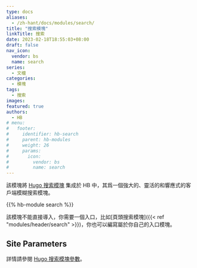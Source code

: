 ```yaml
---
type: docs
aliases:
  - /zh-hant/docs/modules/search/
title: "搜索模塊"
linkTitle: 搜索
date: 2023-02-18T18:55:03+08:00
draft: false
nav_icon:
  vendor: bs
  name: search
series:
  - 文檔
categories:
  - 模塊
tags:
  - 搜索
images:
featured: true
authors:
  - HB
# menu:
#   footer:
#     identifier: hb-search
#     parent: hb-modules
#     weight: 26
#     params:
#       icon:
#         vendor: bs
#         name: search
---
```


該模塊將 [Hugo 搜索模塊](https://github.com/hugomods/search) 集成於 HB 中，其爲一個強大的、靈活的和響應式的客戶端模糊搜索模塊。

<!--more-->

{{% hb-module search %}}

該模塊不能直接導入，你需要一個入口，比如[頁頭搜索模塊]({{< ref "modules/header/search" >}})，你也可以編寫屬於你自己的入口模塊。

## Site Parameters

詳情請參閱 [Hugo 搜索模塊參數](https://hugomods.com/en/docs/search/#site-parameters)。
